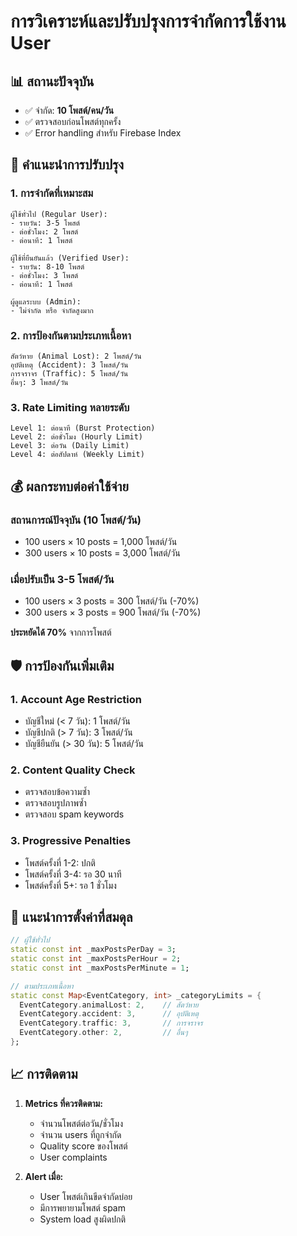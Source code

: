 # การวิเคราะห์และปรับปรุงการจำกัดการใช้งาน User

## 📊 สถานะปัจจุบัน
- ✅ จำกัด: **10 โพสต์/คน/วัน**
- ✅ ตรวจสอบก่อนโพสต์ทุกครั้ง
- ✅ Error handling สำหรับ Firebase Index

## 🎯 คำแนะนำการปรับปรุง

### 1. การจำกัดที่เหมาะสม
```
ผู้ใช้ทั่วไป (Regular User):
- รายวัน: 3-5 โพสต์
- ต่อชั่วโมง: 2 โพสต์
- ต่อนาที: 1 โพสต์

ผู้ใช้ที่ยืนยันแล้ว (Verified User):
- รายวัน: 8-10 โพสต์
- ต่อชั่วโมง: 3 โพสต์
- ต่อนาที: 1 โพสต์

ผู้ดูแลระบบ (Admin):
- ไม่จำกัด หรือ จำกัดสูงมาก
```

### 2. การป้องกันตามประเภทเนื้อหา
```
สัตว์หาย (Animal Lost): 2 โพสต์/วัน
อุบัติเหตุ (Accident): 3 โพสต์/วัน
การจราจร (Traffic): 5 โพสต์/วัน
อื่นๆ: 3 โพสต์/วัน
```

### 3. Rate Limiting หลายระดับ
```
Level 1: ต่อนาที (Burst Protection)
Level 2: ต่อชั่วโมง (Hourly Limit)
Level 3: ต่อวัน (Daily Limit)
Level 4: ต่อสัปดาห์ (Weekly Limit)
```

## 💰 ผลกระทบต่อค่าใช้จ่าย

### สถานการณ์ปัจจุบัน (10 โพสต์/วัน)
- 100 users × 10 posts = 1,000 โพสต์/วัน
- 300 users × 10 posts = 3,000 โพสต์/วัน

### เมื่อปรับเป็น 3-5 โพสต์/วัน
- 100 users × 3 posts = 300 โพสต์/วัน (-70%)
- 300 users × 3 posts = 900 โพสต์/วัน (-70%)

**ประหยัดได้ 70%** จากการโพสต์

## 🛡️ การป้องกันเพิ่มเติม

### 1. Account Age Restriction
- บัญชีใหม่ (< 7 วัน): 1 โพสต์/วัน
- บัญชีปกติ (> 7 วัน): 3 โพสต์/วัน
- บัญชียืนยัน (> 30 วัน): 5 โพสต์/วัน

### 2. Content Quality Check
- ตรวจสอบข้อความซ้ำ
- ตรวจสอบรูปภาพซ้ำ
- ตรวจสอบ spam keywords

### 3. Progressive Penalties
- โพสต์ครั้งที่ 1-2: ปกติ
- โพสต์ครั้งที่ 3-4: รอ 30 นาที
- โพสต์ครั้งที่ 5+: รอ 1 ชั่วโมง

## 🎯 แนะนำการตั้งค่าที่สมดุล

```dart
// ผู้ใช้ทั่วไป
static const int _maxPostsPerDay = 3;
static const int _maxPostsPerHour = 2;
static const int _maxPostsPerMinute = 1;

// ตามประเภทเนื้อหา
static const Map<EventCategory, int> _categoryLimits = {
  EventCategory.animalLost: 2,    // สัตว์หาย
  EventCategory.accident: 3,      // อุบัติเหตุ
  EventCategory.traffic: 3,       // การจราจร
  EventCategory.other: 2,         // อื่นๆ
};
```

## 📈 การติดตาม

1. **Metrics ที่ควรติดตาม:**
   - จำนวนโพสต์ต่อวัน/ชั่วโมง
   - จำนวน users ที่ถูกจำกัด
   - Quality score ของโพสต์
   - User complaints

2. **Alert เมื่อ:**
   - User โพสต์เกินขีดจำกัดบ่อย
   - มีการพยายามโพสต์ spam
   - System load สูงผิดปกติ
